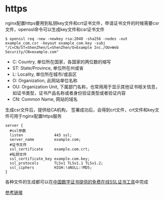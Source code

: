 # https

nginx配置https要用到私钥key文件和crt证书文件，申请证书文件的时候需要csr文件，openssl命令可以生成key文件和csr证书文件

```shell
$ openssl req -new -newkey rsa:2048 -sha256 -nodes -out example_com.csr -keyout example_com.key -subj "/C=CN/ST=ShenZhen/L=ShenZhen/O=Example Inc./OU=Web Security/CN=example.com"
```

- C: Country, 单位所在国家，各国家的两位数的缩写
- ST: State/Province, 单位所在州或省
- L: Locality, 单位所在城市/或县区
- O: Organization, 此网站单位名称
- OU: Organization Unit, 下属部门名称，也常用用于显示其他证书相关信息，如证书类型，证书产品名称或者身份验证类型或者验证内容
- CN: Common Name, 网站的域名


生成csr文件后，提供给CA机构， 签署成功后，会得到crt文件，crt文件和key文件可用于nginx配置https服务

```nginx
server {
  #ssl参数
  listen              443 ssl;
  server_name         example.com;
  #证书文件
  ssl_certificate     example.com.crt;
  #私钥文件
  ssl_certificate_key example.com.key;
  ssl_protocols       TLSv1 TLSv1.1 TLSv1.2;
  ssl_ciphers         HIGH:!aNULL:!MD5;
}
```


各种文件的生成都可以在[中国数字证书提供的免费在线SSL证书工具](https://www.chinassl.net/ssltools/)中完成

[参考链接](https://aotu.io/notes/2016/08/16/nginx-https/index.html)
